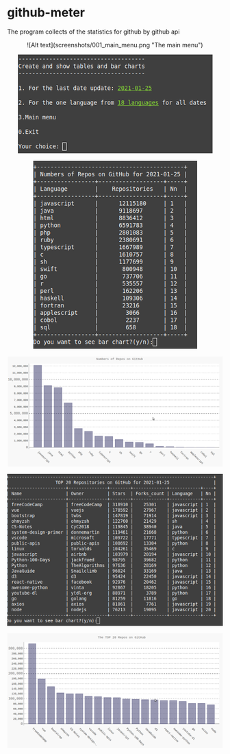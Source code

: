 # github-meter
The program collects of the statistics for github by github api
<center>
![Alt text](screenshots/001_main_menu.png "The main menu")

![Alt text](screenshots/002_second_menu.png "The second menu")

![Alt text](screenshots/003_table_lang_date.png "The table of counts repositories for languages")

![Alt text](screenshots/004_bar_lang_date.png "The chart bar of counts repositories for languages")

![Alt text](screenshots/005_table_top20_repos_date.png "The table of counts repositories for languages")

![Alt text](screenshots/006_bar_top20_repos_date.png "The top 20 repositories for languges")
</center>
